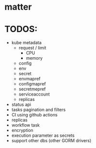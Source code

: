 # matter

# TODOS:

- kube metadata
  - request / limit
    - CPU
    - memory
  - config
  - env
  - secret
  - envmapref
  - configmapref
  - secretmepref
  - serviceaccount
  - replicas
- status api
- tasks pagination and filters
- CI using github actions
- replicas
- workflow task
- encryption
- execution parameter as secrets
- support other dbs (other GORM drivers)
